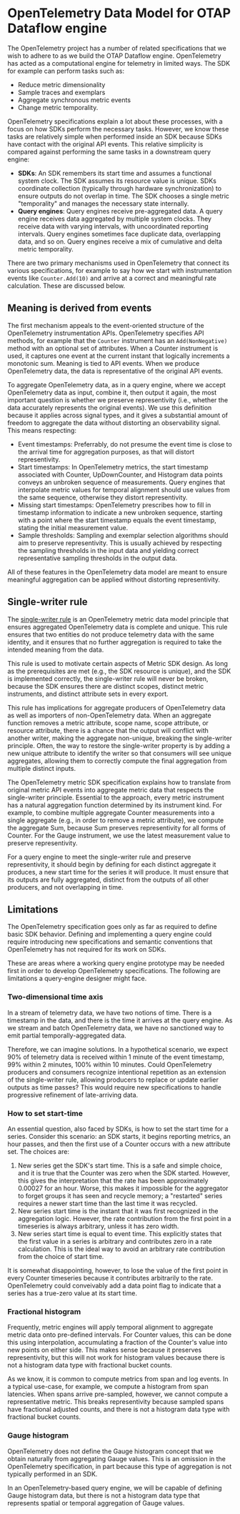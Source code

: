 # OpenTelemetry Data Model for OTAP Dataflow engine

The OpenTelemetry project has a number of related specifications that
we wish to adhere to as we build the OTAP Dataflow engine.
OpenTelemetry has acted as a computational engine for telemetry in
limited ways. The SDK for example can perform tasks such as:

- Reduce metric dimensionality
- Sample traces and exemplars
- Aggregate synchronous metric events
- Change metric temporality.

OpenTelemetry specifications explain a lot about these processes, with
a focus on how SDKs perform the necessary tasks. However, we know
these tasks are relatively simple when performed inside an SDK because
SDKs have contact with the original API events. This relative simplicity
is compared against performing the same tasks in a downstream query engine:

- **SDKs**: An SDK remembers its start time and assumes a functional
  system clock. The SDK assumes its resource value is unique. SDKs
  coordinate collection (typically through hardware synchronization)
  to ensure outputs do not overlap in time. The SDK chooses a single
  metric "temporality" and manages the necessary state internally.
- **Query engines**: Query engines receive pre-aggregated data. A
  query engine receives data aggregated by multiple system
  clocks. They receive data with varying intervals, with uncoordinated
  reporting intervals. Query engines sometimes face duplicate data,
  overlapping data, and so on. Query engines receive a mix of
  cumulative and delta metric temporality.
  
There are two primary mechanisms used in OpenTelemetry that connect
its various specifications, for example to say how we start with
instrumentation events like `Counter.Add(10)` and arrive at a correct
and meaningful rate calculation. These are discussed below.

## Meaning is derived from events

The first mechanism appeals to the event-oriented structure of the
OpenTelemetry instrumentation APIs. OpenTelemetry specifies API
methods, for example that the `Counter` instrument has an
`Add(NonNegative)` method with an optional set of attributes. When a
Counter instrument is used, it captures one event at the current
instant that logically increments a monotonic sum. Meaning is tied to
API events. When we produce OpenTelemetry data, the data is
representative of the original API events.

To aggregate OpenTelemetry data, as in a query engine, where we accept
OpenTelemetry data as input, combine it, then output it again, the
most important question is whether we preserve representivity (i.e.,
whether the data accurately represents the original events). We use this
definition because it applies across signal types, and it gives a
substantial amount of freedom to aggregate the data without distorting
an observability signal. This means respecting:

- Event timestamps: Preferrably, do not presume the event time is
  close to the arrival time for aggregation purposes, as that will
  distort representivity.
- Start timestamps: In OpenTelemetry metrics, the start timestamp
  associated with Counter, UpDownCounter, and Histogram data points
  conveys an unbroken sequence of measurements. Query engines that
  interpolate metric values for temporal alignment should use values
  from the same sequence, otherwise they distort representivity.
- Missing start timestamps: OpenTelemetry prescribes how to fill in
  timestamp information to indicate a new unbroken sequence, starting
  with a point where the start timestamp equals the event timestamp,
  stating the initial measurement value.
- Sample thresholds: Sampling and exemplar selection algorithms should
  aim to preserve representivity. This is usually achieved by
  respecting the sampling thresholds in the input data and yielding
  correct representative sampling thresholds in the output data.

All of these features in the OpenTelemetry data model are meant to
ensure meaningful aggregation can be applied without distorting
representivity.

## Single-writer rule

The [single-writer rule][SINGLEWRITER] is an OpenTelemetry metric data
model principle that ensures aggregated OpenTelemetry data is complete
and unique. This rule ensures that two entities do not produce
telemetry data with the same identity, and it ensures that no further
aggregation is required to take the intended meaning from the data.

This rule is used to motivate certain aspects of Metric SDK design. As
long as the prerequisites are met (e.g., the SDK resource is unique),
and the SDK is implemented correctly, the single-writer rule will
never be broken, because the SDK ensures there are distinct scopes,
distinct metric instruments, and distinct attribute sets in every
export.

This rule has implications for aggregate producers of OpenTelemetry
data as well as importers of non-OpenTelemetry data. When an aggregate
function removes a metric attribute, scope name, scope attribute, or
resource attribute, there is a chance that the output will conflict
with another writer, making the aggregate non-unique, breaking the
single-writer principle. Often, the way to restore the single-writer
property is by adding a new unique attribute to identify the writer so
that consumers will see unique aggregates, allowing them to correctly
compute the final aggregation from multiple distinct inputs.

The OpenTelemetry metric SDK specification explains how to translate
from original metric API events into aggregate metric data that
respects the single-writer principle. Essential to the approach, every
metric instrument has a natural aggregation function determined by its
instrument kind. For example, to combine multiple aggregate Counter
measurements into a single aggregate (e.g., in order to remove a
metric attribute), we compute the aggregate Sum, because Sum preserves
representivity for all forms of Counter. For the Gauge instrument, we
use the latest measurement value to preserve representivity.

For a query engine to meet the single-writer rule and preserve
representivity, it should begin by defining for each distinct
aggregate it produces, a new start time for the series it will
produce. It must ensure that its outputs are fully aggregated,
distinct from the outputs of all other producers, and not overlapping
in time.

[SINGLEWRITER]: https://opentelemetry.io/docs/specs/otel/metrics/data-model/#single-writer

## Limitations

The OpenTelemetry specification goes only as far as required to define
basic SDK behavior. Defining and implementing a query engine could
require introducing new specifications and semantic conventions that
OpenTelemetry has not required for its work on SDKs.

These are areas where a working query engine prototype may be needed
first in order to develop OpenTelemetry specifications. The following
are limitations a query-engine designer might face.

### Two-dimensional time axis

In a stream of telemetry data, we have two notions of time. There is a
timestamp in the data, and there is the time it arrives at the query
engine. As we stream and batch OpenTelemetry data, we have no
sanctioned way to emit partial temporally-aggregated data.

Therefore, we can imagine solutions. In a hypothetical scenario, we
expect 90% of telemetry data is received within 1 minute of the event
timestamp, 99% within 2 minutes, 100% within 10 minutes. Could
OpenTelemetry producers and consumers recognize intentional repetition
as an extension of the single-writer rule, allowing producers to
replace or update earlier outputs as time passes? This would require
new specifications to handle progressive refinement of late-arriving
data.

### How to set start-time

An essential question, also faced by SDKs, is how to set the start
time for a series. Consider this scenario: an SDK starts, it begins
reporting metrics, an hour passes, and then the first use of a Counter
occurs with a new attribute set. The choices are:

1. New series get the SDK's start time. This is a safe and simple
   choice, and it is true that the Counter was zero when the SDK
   started. However, this gives the interpretation that the rate has
   been approximately 0.00027 for an hour. Worse, this makes it
   impossible for the aggregator to forget groups it has seen and
   recycle memory; a "restarted" series requires a newer start time
   than the last time it was recycled.
2. New series start time is the instant that it was first recognized
   in the aggregation logic. However, the rate contribution from the
   first point in a timeseries is always arbitrary, unless it has
   zero width.
3. New series start time is equal to event time. This explicitly
   states that the first value in a series is arbitrary and
   contributes zero in a rate calculation. This is the ideal way
   to avoid an arbitrary rate contribution from the choice of start time.
   
It is somewhat disappointing, however, to lose the value of the first
point in every Counter timeseries because it contributes arbitrarily
to the rate. OpenTelemetry could conveivably add a data point flag to
indicate that a series has a true-zero value at its start time.

### Fractional histogram

Frequently, metric engines will apply temporal alignment to aggregate
metric data onto pre-defined intervals. For Counter values, this can
be done this using interpolation, accumulating a fraction of the
Counter's value into new points on either side. This makes sense
because it preserves representivity, but this will not work for
histogram values because there is not a histogram data type with
fractional bucket counts.

As we know, it is common to compute metrics from span and log
events. In a typical use-case, for example, we compute a histogram
from span latencies. When spans arrive pre-sampled, however, we cannot
compute a representative metric. This breaks representivity because
sampled spans have fractional adjusted counts, and there is not a
histogram data type with fractional bucket counts.

### Gauge histogram

OpenTelemetry does not define the Gauge histogram concept that we
obtain naturally from aggregating Gauge values. This is an omission in
the OpenTelemetry specification, in part because this type of
aggregation is not typically performed in an SDK.

In an OpenTelemetry-based query engine, we will be capable of defining
Gauge histogram data, but there is not a histogram data type that
represents spatial or temporal aggregation of Gauge values.
